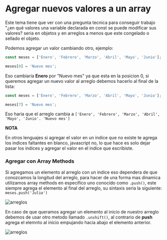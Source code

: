 # Agregar nuevos valores a un array

Este tema tiene que ver con una pregunta tecnica para conseguir trabajo "¿en qué valores una variable declarada en const se puede modificar sus valores? seria en objetos y en arreglos a menos que este congelado o sellado el objeto.

Podemos agregar un valor cambiando otro, ejemplo:

``` javascript
const meses = ['Enero', 'Febrero', 'Marzo', 'Abril', 'Mayo', 'Junio'];

meses[0] = 'Nuevo mes';
```

Eso cambiaria **Enero** por "Nuevo mes" ya que esta en la posicion 0, si queremos agregar un nuevo valor al arreglo debemos hacerlo al final de la lista:

``` javascript
const meses = ['Enero', 'Febrero', 'Marzo', 'Abril', 'Mayo', 'Junio'];

meses[7] = 'Nuevo mes';
```

Eso haria que el arreglo cambia a `['Enero', 'Febrero', 'Marzo', 'Abril', 'Mayo', 'Junio'. 'Nuevo mes']`

**NOTA**

En otros lenguajes si agregar el valor en un indice que no existe te agrega los indices faltantes en blanco, javascript no, lo que hace es solo dejar pasar los indices y agregar el valor en el indice que escribiste.

### Agregar con Array Methods

Si agregamos un elemento al arreglo con un indice eso dependera de que conozcamos la longitud del arreglo, para hacer de una forma mas dinamica utilizamos array methods en especifico uno conocido como `.push()`, este siempre agrega el elemento al final del arreglo, su sintaxis seria la siguiente: `meses.push('Julio')`

![arreglos](../../img/arreglos(11).png)

En caso de que queramos agregar un elemento al inicio de nuestro arreglo debemos de usar otro metodo llamado `.unshift()`, al contrario de **push** agrega el elemnto al inicio empujando hacia abajo el elemento anterior.

![arreglos](../../img/arreglos(12).png)
